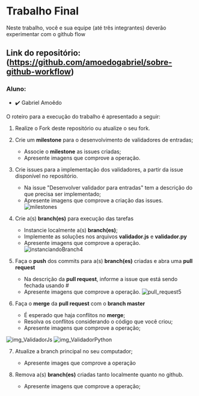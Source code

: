 # Trabalho Final

Neste trabalho, você e sua equipe (até três integrantes) deverão experimentar com o github flow
## Link do repositório: (https://github.com/amoedogabriel/sobre-github-workflow)

### Aluno: 
- :heavy_check_mark: Gabriel Amoêdo



O roteiro para a execução do trabalho é apresentado a seguir:

1. Realize o Fork deste repositório ou atualize o seu fork.
2. Crie um __milestone__ para o desenvolvimento de validadores de entradas;
    - Associe o __milestone__ as issues criadas;
    - Apresente imagens que comprove a operação.
    
3. Crie issues para a implementação dos validadores, a partir da issue disponível no repositório.
    - Na issue "Desenvolver validador para entradas" tem a descrição do que precisa ser implementado;
    - Apresente imagens que comprove a criação das issues.
![milestones](https://user-images.githubusercontent.com/75450592/235076825-39d6f168-c7ed-44cb-bd6b-f9a4466d1df0.png)


4. Crie a(s) __branch(es)__ para execução das tarefas
    - Instancie localmente a(s) __branch(es)__;
    - Implemente as soluções nos arquivos __validador.js__ e __validador.py__
    - Apresente imagens que comprove a operação.
![instanciandoBranch4](https://user-images.githubusercontent.com/75450592/235077810-8ea87f0f-0b7d-47d2-a96e-b60f319b7827.png)



5. Faça o __push__ dos commits para a(s) __branch(es)__ criadas e abra uma __pull request__
    - Na descrição da __pull request__, informe a issue que está sendo fechada usando #
    - Apresente imagens que comprove a operação.
 ![pull_request5](https://user-images.githubusercontent.com/75450592/235078073-142aa7c6-512e-4a96-8cef-fea18e434660.png)


6. Faça o __merge__ da __pull request__ com o __branch master__
    - É esperado que haja conflitos no __merge__; 
    - Resolva os conflitos considerando o código que você criou;
    - Apresente imagens que comprove a operação;



![img_ValidadorJs](https://user-images.githubusercontent.com/75450592/235078636-288c1f18-0bc7-4ad4-8cdc-9d67aecff0fe.png)
![img_ValidadorPython](https://user-images.githubusercontent.com/75450592/235078658-a3568de4-6481-475c-ab7c-a75aadf15b18.png)


7. Atualize a branch principal no seu computador;
    - Apresente images que comprove a operação

8. Remova a(s) __branch(es)__ criadas tanto localmente quanto no github.
    - Apresente imagens que comprove a operação;
